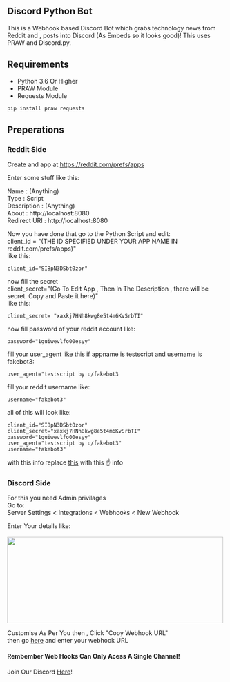 ## Discord Python Bot
This is a Webhook based Discord Bot which grabs technology news from Reddit and , posts into Discord (As Embeds so it looks good)! This uses PRAW and Discord.py.
## Requirements
- Python 3.6 Or Higher
- PRAW Module
- Requests Module


```bash
pip install praw requests
```



## Preperations

### Reddit Side
Create and app at https://reddit.com/prefs/apps

Enter some stuff like this:

Name : (Anything)
<br>
Type : Script
<br>
Description : (Anything)
<br>
About : http://localhost:8080
<br>
Redirect URI : http://localhost:8080

Now you have done that go to the Python Script and edit:
<br>
client_id = "(THE ID SPECIFIED UNDER YOUR APP NAME IN reddit.com/prefs/apps)"
<br>
like this:
```
client_id="SI8pN3DSbt0zor"
```
now fill the secret
<br>
client_secret="(Go To Edit App , Then In The Description , there will be secret. Copy and Paste it here)"
<br>
like this:
```
client_secret= "xaxkj7HNh8kwg8e5t4m6KvSrbTI"
```
now fill password of your reddit account like:
```
password="1guiwevlfo00esyy"
```
fill your user_agent like this if appname is testscript and username is fakebot3:
```
user_agent="testscript by u/fakebot3
```
fill your reddit username like:
```
username="fakebot3"
```
all of this will look like:
```
client_id="SI8pN3DSbt0zor"
client_secret="xaxkj7HNh8kwg8e5t4m6KvSrbTI"
password="1guiwevlfo00esyy"
user_agent="testscript by u/fakebot3"
username="fakebot3"

```
with this info replace [this](https://github.com/fast-and-curious-1910/Discord-Python-Bot/blob/44875f6a1adc4ef3fdb487484e5f29db1f10b024/config.py#L19-L23) with this :point_up: info



### Discord Side

For this you need Admin privilages
<br>
Go to:
<br>
Server Settings < Integrations < Webhooks < New Webhook

Enter Your details like:
<br>
<br>
<img src=https://i.imgur.com/o3Bo9Ea.png width=500 height=200>

Customise As Per You then , Click "Copy Webhook URL" 
<br>
then go [here](https://github.com/fast-and-curious-1910/Discord-Python-Bot/blob/44875f6a1adc4ef3fdb487484e5f29db1f10b024/config.py#L5) and enter your webhook URL


#### Rembember Web Hooks Can Only Acess A Single Channel!
Join Our Discord [Here](https://discord.gg/swFUgdp)!

